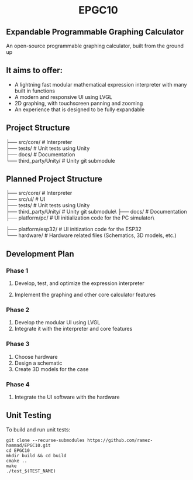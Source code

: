 <h1 align="center">EPGC10</h1>

## Expandable Programmable Graphing Calculator
An open-source programmable graphing calculator, built from the ground up

## It aims to offer:
- A lightning fast modular mathematical expression interpreter with many built in
  functions 
- A modern and responsive UI using LVGL
- 2D graphing, with touchscreen panning and zooming
- An experience that is designed to be fully expandable

## Project Structure
├── src/core/ # Interpreter\
├── tests/ # Unit tests using Unity\
├── docs/ # Documentation\
└── third_party/Unity/ # Unity git submodule

## Planned Project Structure
├── src/core/ # Interpreter\
├── src/ui/ # UI\
├── tests/ # Unit tests using Unity\
├── third_party/Unity/ # Unity git submodule\ 
├── docs/ # Documentation\
├── platform/pc/ # UI initialization code for the PC simulator\ 

├── platform/esp32/ # UI initization code for the ESP32\
└── hardware/ # Hardware related files (Schematics, 3D models, etc.)

## Development Plan

### Phase 1
1. Develop, test, and optimize the expression interpreter

2. Implement the graphing and other core calculator features

### Phase 2
1. Develop the modular UI using LVGL 
2. Integrate it with the interpreter and
core features 

### Phase 3
1. Choose hardware 
2. Design a schematic
3. Create 3D models for the case

### Phase 4
1. Integrate the UI software with the hardware

## Unit Testing

To build and run unit tests:

```
git clone --recurse-submodules https://github.com/ramez-hammad/EPGC10.git
cd EPGC10
mkdir build && cd build
cmake ..
make
./test_$(TEST_NAME)
```
